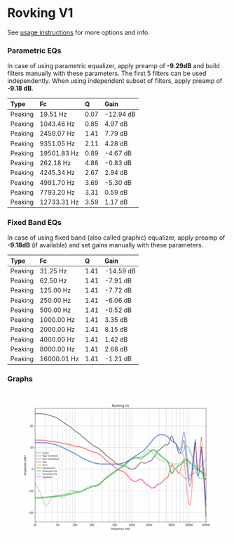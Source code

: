 # Rovking V1
See [usage instructions](https://github.com/jaakkopasanen/AutoEq#usage) for more options and info.

### Parametric EQs
In case of using parametric equalizer, apply preamp of **-9.29dB** and build filters manually
with these parameters. The first 5 filters can be used independently.
When using independent subset of filters, apply preamp of **-9.18 dB**.

| Type    | Fc          |    Q | Gain      |
|:--------|:------------|:-----|:----------|
| Peaking | 19.51 Hz    | 0.07 | -12.94 dB |
| Peaking | 1043.46 Hz  | 0.85 | 4.97 dB   |
| Peaking | 2459.07 Hz  | 1.41 | 7.79 dB   |
| Peaking | 9351.05 Hz  | 2.11 | 4.28 dB   |
| Peaking | 19501.83 Hz | 0.89 | -4.67 dB  |
| Peaking | 262.18 Hz   | 4.88 | -0.83 dB  |
| Peaking | 4245.34 Hz  | 2.67 | 2.94 dB   |
| Peaking | 4991.70 Hz  | 3.69 | -5.30 dB  |
| Peaking | 7793.20 Hz  | 3.31 | 0.59 dB   |
| Peaking | 12733.31 Hz | 3.59 | 1.17 dB   |

### Fixed Band EQs
In case of using fixed band (also called graphic) equalizer, apply preamp of **-9.18dB**
(if available) and set gains manually with these parameters.

| Type    | Fc          |    Q | Gain      |
|:--------|:------------|:-----|:----------|
| Peaking | 31.25 Hz    | 1.41 | -14.59 dB |
| Peaking | 62.50 Hz    | 1.41 | -7.91 dB  |
| Peaking | 125.00 Hz   | 1.41 | -7.72 dB  |
| Peaking | 250.00 Hz   | 1.41 | -6.06 dB  |
| Peaking | 500.00 Hz   | 1.41 | -0.52 dB  |
| Peaking | 1000.00 Hz  | 1.41 | 3.35 dB   |
| Peaking | 2000.00 Hz  | 1.41 | 8.15 dB   |
| Peaking | 4000.00 Hz  | 1.41 | 1.42 dB   |
| Peaking | 8000.00 Hz  | 1.41 | 2.68 dB   |
| Peaking | 16000.01 Hz | 1.41 | -1.21 dB  |

### Graphs
![](./Rovking%20V1.png)